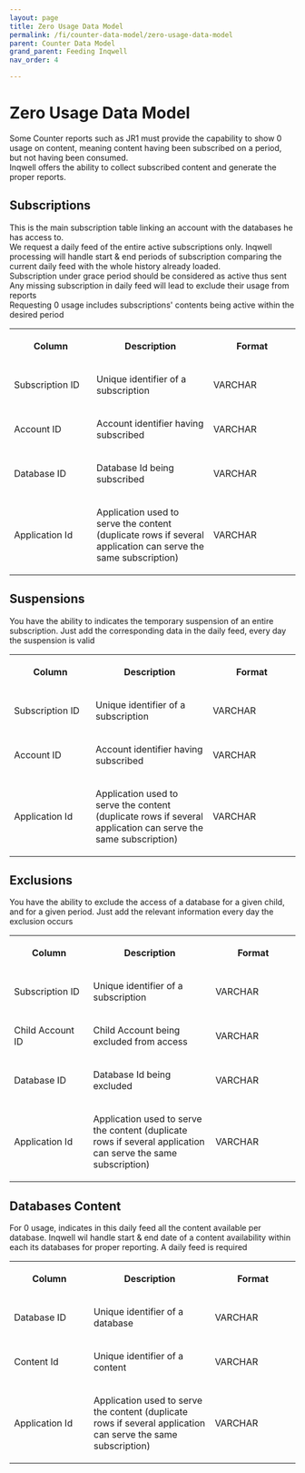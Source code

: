 ```yaml
---
layout: page
title: Zero Usage Data Model
permalink: /fi/counter-data-model/zero-usage-data-model
parent: Counter Data Model
grand_parent: Feeding Inqwell
nav_order: 4

---
```

<h1>Zero Usage Data Model</h1>

<p>Some Counter reports such as JR1 must provide the capability to show 0 usage on content, meaning content having been subscribed on a period, but not having been consumed.<br/>Inqwell offers the ability to collect subscribed content and generate the proper reports.</p>

<h2 id="ZeroUsageDataModel-Subscriptions"><strong>Subscriptions</strong></h2>

<p>This is the main subscription table linking an account with the databases he has access to.<br/>We request a daily feed of the entire active subscriptions only. Inqwell processing will handle start &amp; end periods of subscription comparing the current daily feed with the whole history already loaded.<br/>Subscription under grace period should be considered as active thus sent<br/>Any missing subscription in daily feed will lead to exclude their usage from reports<br/>Requesting 0 usage includes subscriptions' contents being active within the desired period</p>


<div class="columnLayout two-right-sidebar" data-layout="two-right-sidebar">
<div class="cell normal" data-type="normal">
<div class="innerCell">
<div class="table-wrap"><table data-layout="default" class="confluenceTable"><colgroup><col style="width: 201.0px;"/><col style="width: 353.0px;"/><col style="width: 251.0px;"/></colgroup><tbody><tr><th class="confluenceTh"><p><strong>Column</strong></p></th><th class="confluenceTh"><p><strong>Description</strong></p></th><th class="confluenceTh"><p><strong>Format</strong></p></th></tr><tr><td class="confluenceTd"><p>Subscription ID</p></td><td class="confluenceTd"><p>Unique identifier of a subscription</p></td><td class="confluenceTd"><p>VARCHAR</p></td></tr><tr><td class="confluenceTd"><p>Account ID</p></td><td class="confluenceTd"><p>Account identifier having subscribed</p></td><td class="confluenceTd"><p>VARCHAR</p></td></tr><tr><td class="confluenceTd"><p>Database ID</p></td><td class="confluenceTd"><p>Database Id being subscribed</p></td><td class="confluenceTd"><p>VARCHAR</p></td></tr><tr><td class="confluenceTd"><p>Application Id</p></td><td class="confluenceTd"><p>Application used to serve the content (duplicate rows if several application can serve the same subscription)</p></td><td class="confluenceTd"><p>VARCHAR</p></td></tr></tbody></table></div></div>
</div>
<div class="cell aside" data-type="aside">
<div class="innerCell">
<p /></div>
</div>
</div>
<div class="columnLayout two-right-sidebar" data-layout="two-right-sidebar">
<div class="cell normal" data-type="normal">
<div class="innerCell">
<h2 id="ZeroUsageDataModel-Suspensions"><strong>Suspensions</strong></h2><p>You have the ability to indicates the temporary suspension of an entire subscription. Just add the corresponding data in the daily feed, every day the suspension is valid</p><div class="table-wrap"><table data-layout="default" class="confluenceTable"><colgroup><col style="width: 197.0px;"/><col style="width: 354.0px;"/><col style="width: 254.0px;"/></colgroup><tbody><tr><th class="confluenceTh"><p><strong>Column</strong></p></th><th class="confluenceTh"><p><strong>Description</strong></p></th><th class="confluenceTh"><p><strong>Format</strong></p></th></tr><tr><td class="confluenceTd"><p>Subscription ID</p></td><td class="confluenceTd"><p>Unique identifier of a subscription</p></td><td class="confluenceTd"><p>VARCHAR</p></td></tr><tr><td class="confluenceTd"><p>Account ID</p></td><td class="confluenceTd"><p>Account identifier having subscribed</p></td><td class="confluenceTd"><p>VARCHAR</p></td></tr><tr><td class="confluenceTd"><p>Application Id</p></td><td class="confluenceTd"><p>Application used to serve the content (duplicate rows if several application can serve the same subscription)</p></td><td class="confluenceTd"><p>VARCHAR</p></td></tr></tbody></table></div></div>
</div>
<div class="cell aside" data-type="aside">
<div class="innerCell">
<p /></div>
</div>
</div>
<div class="columnLayout two-right-sidebar" data-layout="two-right-sidebar">
<div class="cell normal" data-type="normal">
<div class="innerCell">
<h2 id="ZeroUsageDataModel-Exclusions"><strong>Exclusions</strong></h2><p>You have the ability to exclude the access of a database for a given child, and for a given period. Just add the relevant information every day the exclusion occurs</p><div class="table-wrap"><table data-layout="default" class="confluenceTable"><colgroup><col style="width: 164.0px;"/><col style="width: 301.0px;"/><col style="width: 198.0px;"/></colgroup><tbody><tr><th class="confluenceTh"><p><strong>Column</strong></p></th><th class="confluenceTh"><p><strong>Description</strong></p></th><th class="confluenceTh"><p><strong>Format</strong></p></th></tr><tr><td class="confluenceTd"><p>Subscription ID</p></td><td class="confluenceTd"><p>Unique identifier of a subscription</p></td><td class="confluenceTd"><p>VARCHAR</p></td></tr><tr><td class="confluenceTd"><p>Child Account ID</p></td><td class="confluenceTd"><p>Child Account being excluded from access</p></td><td class="confluenceTd"><p>VARCHAR</p></td></tr><tr><td class="confluenceTd"><p>Database ID</p></td><td class="confluenceTd"><p>Database Id being excluded</p></td><td class="confluenceTd"><p>VARCHAR</p></td></tr><tr><td class="confluenceTd"><p>Application Id</p></td><td class="confluenceTd"><p>Application used to serve the content (duplicate rows if several application can serve the same subscription)</p></td><td class="confluenceTd"><p>VARCHAR</p></td></tr></tbody></table></div></div>
</div>
<div class="cell aside" data-type="aside">
<div class="innerCell">
<p /></div>
</div>
</div>
<div class="columnLayout two-right-sidebar" data-layout="two-right-sidebar">
<div class="cell normal" data-type="normal">
<div class="innerCell">
<h2 id="ZeroUsageDataModel-DatabasesContent"><strong>Databases Content</strong></h2><p>For 0 usage, indicates in this daily feed all the content available per database. Inqwell wil handle start &amp; end date of a content availability within each its databases for proper reporting. A daily feed is required</p><div class="table-wrap"><table data-layout="default" class="confluenceTable"><colgroup><col style="width: 201.0px;"/><col style="width: 364.0px;"/><col style="width: 239.0px;"/></colgroup><tbody><tr><th class="confluenceTh"><p><strong>Column</strong></p></th><th class="confluenceTh"><p><strong>Description</strong></p></th><th class="confluenceTh"><p><strong>Format</strong></p></th></tr><tr><td class="confluenceTd"><p>Database ID</p></td><td class="confluenceTd"><p>Unique identifier of a database</p></td><td class="confluenceTd"><p>VARCHAR</p></td></tr><tr><td class="confluenceTd"><p>Content Id</p></td><td class="confluenceTd"><p>Unique identifier of a content</p></td><td class="confluenceTd"><p>VARCHAR</p></td></tr><tr><td class="confluenceTd"><p>Application Id</p></td><td class="confluenceTd"><p>Application used to serve the content (duplicate rows if several application can serve the same subscription)</p></td><td class="confluenceTd"><p>VARCHAR</p></td></tr></tbody></table></div></div>
</div>

